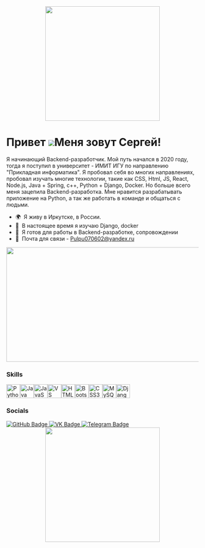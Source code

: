 <div id="header" align="center">
  <img src="https://media.giphy.com/media/v1.Y2lkPTc5MGI3NjExZWhvNm90d2dmM2JudDFlbjQxYnRiMTAxY3N0djZ3eHg0dnFmNWVoNiZlcD12MV9pbnRlcm5hbF9naWZfYnlfaWQmY3Q9Zw/LgoXiq4RwRydNOQUzl/giphy.gif" width="300"/>
</div>



Привет ![](https://user-images.githubusercontent.com/18350557/176309783-0785949b-9127-417c-8b55-ab5a4333674e.gif)Меня зовут Сергей!
===============================================================================================================================

Я начинающий Backend-разработчик. Мой путь начался в 2020 году, тогда я поступил в университет - ИМИТ ИГУ по направлению "Прикладная информатика". Я пробовал себя во многих направлениях, пробовал изучать многие технологии, такие как CSS, Html, JS, React, Node.js, Java + Spring, c++, Python + Django, Docker. Но больше всего меня зацепила Backend-разработка. Мне нравится разрабатывать приложение на Python, а так же работать в команде и общаться с людьми.

* 🌍  Я живу в Иркутске, в России.
* 🧠  В настоящее время я изучаю Django, docker
* 🤝  Я готов для работы в Backend-разработке, сопровождении
* 📧  Почта для связи - Pulpu070602@yandex.ru


<div align="center">
  <img src="https://media.giphy.com/media/dWesBcTLavkZuG35MI/giphy.gif" width="600" height="300"/>
</div>

### Skills


<p align="left">
<a href="https://www.python.org/" target="_blank" rel="noreferrer"><img src="https://raw.githubusercontent.com/danielcranney/readme-generator/main/public/icons/skills/python-colored.svg" width="36" height="36" alt="Python" /></a><a href="https://www.oracle.com/java/" target="_blank" rel="noreferrer"><img src="https://raw.githubusercontent.com/danielcranney/readme-generator/main/public/icons/skills/java-colored.svg" width="36" height="36" alt="Java" /></a><a href="https://developer.mozilla.org/en-US/docs/Web/JavaScript" target="_blank" rel="noreferrer"><img src="https://raw.githubusercontent.com/danielcranney/readme-generator/main/public/icons/skills/javascript-colored.svg" width="36" height="36" alt="JavaScript" /></a><a href="https://code.visualstudio.com/" target="_blank" rel="noreferrer"><img src="https://raw.githubusercontent.com/danielcranney/readme-generator/main/public/icons/skills/visualstudiocode.svg" width="36" height="36" alt="VS Code" /></a><a href="https://developer.mozilla.org/en-US/docs/Glossary/HTML5" target="_blank" rel="noreferrer"><img src="https://raw.githubusercontent.com/danielcranney/readme-generator/main/public/icons/skills/html5-colored.svg" width="36" height="36" alt="HTML5" /></a><a href="https://getbootstrap.com/" target="_blank" rel="noreferrer"><img src="https://raw.githubusercontent.com/danielcranney/readme-generator/main/public/icons/skills/bootstrap-colored.svg" width="36" height="36" alt="Bootstrap" /></a><a href="https://www.w3.org/TR/CSS/#css" target="_blank" rel="noreferrer"><img src="https://raw.githubusercontent.com/danielcranney/readme-generator/main/public/icons/skills/css3-colored.svg" width="36" height="36" alt="CSS3" /></a><a href="https://www.mysql.com/" target="_blank" rel="noreferrer"><img src="https://raw.githubusercontent.com/danielcranney/readme-generator/main/public/icons/skills/mysql-colored.svg" width="36" height="36" alt="MySQL" /></a><a href="https://www.djangoproject.com/" target="_blank" rel="noreferrer"><img src="https://raw.githubusercontent.com/danielcranney/readme-generator/main/public/icons/skills/django-colored.svg" width="36" height="36" alt="Django" /></a>
</p>



### Socials

<div id="badges">
  <a href="https://github.com/Waqsol">
    <img src="https://img.shields.io/badge/GitHub-black?style=for-the-badge&logo=GitHub&logoColor=white" alt="GitHub Badge"/>
  </a>
  <a href="https://vk.com/sharonov1">
    <img src="https://img.shields.io/badge/VK-blue?style=for-the-badge&logo=VK&logoColor=white" alt="VK Badge"/>
  </a>
  <a href="https://t.me/Waqsol">
    <img src="https://img.shields.io/badge/Telegram-blue?style=for-the-badge&logo=Telegram&logoColor=white" alt="Telegram Badge"/>
  </a>
</div>

<div id="header" align="center">
  <img src="https://media.giphy.com/media/v1.Y2lkPTc5MGI3NjExdTBncDI3Z2cybGZmczU4MDI3cmJpMnc0N3gwenFvbzNlaXgxODg0NiZlcD12MV9pbnRlcm5hbF9naWZfYnlfaWQmY3Q9Zw/1Q6K09gcxYWcUxxraT/giphy.gif" width="300"/>
</div>
